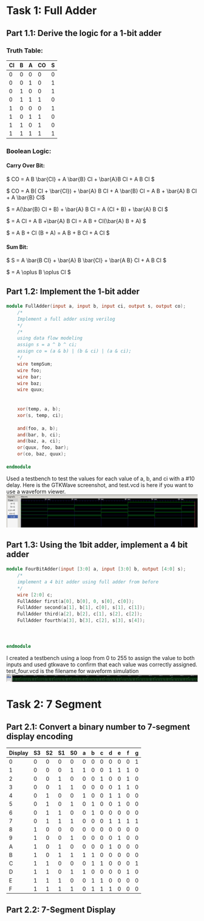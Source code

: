 # Task 1: Full Adder
## Part 1.1: Derive the logic for a 1-bit adder
### Truth Table:
|   CI   |   B   |   A   |  CO   |   S   |
| ------ | ----- | ----- | ----- | ----- |
|   0    |   0   |   0   |   0   |   0   |
|   0    |   0   |   1   |   0   |   1   |
|   0    |   1   |   0   |   0   |   1   |
|   0    |   1   |   1   |   1   |   0   |
|   1    |   0   |   0   |   0   |   1   |
|   1    |   0   |   1   |   1   |   0   |
|   1    |   1   |   0   |   1   |   0   |
|   1    |   1   |   1   |   1   |   1   |

### Boolean Logic:

#### Carry Over Bit:

$ CO = A B \bar{CI} + A \bar{B} CI + \bar{A}B CI + A B CI $

$ CO = A B( CI + \bar{CI}) + \bar{A} B CI + A \bar{B} CI = A B + \bar{A} B CI + A \bar{B} CI$

$ = A(\bar{B} CI + B) + \bar{A} B CI = A (CI + B) + \bar{A} B CI $

$ = A CI + A B +\bar{A} B CI = A B + CI(\bar{A} B + A) $

$ = A B + CI (B + A) = A B + B CI + A CI $

#### Sum Bit:

$ S = A \bar{B CI} + \bar{A} B \bar{CI} + \bar{A B} CI + A B CI $

$ = A \oplus B \oplus CI $


## Part 1.2: Implement the 1-bit adder
```Verilog
module FullAdder(input a, input b, input ci, output s, output co);
    /*
    Implement a full adder using verilog
    */
    /*
    using data flow modeling
    assign s = a ^ b ^ ci;
    assign co = (a & b) | (b & ci) | (a & ci);
    */
    wire tempSum;
    wire foo;
    wire bar;
    wire baz;
    wire quux;


    xor(temp, a, b);
    xor(s, temp, ci);

    and(foo, a, b);
    and(bar, b, ci);
    and(baz, a, ci);
    or(quux, foo, bar);
    or(co, baz, quux);

endmodule
```
Used a testbench to test the values for each value of a, b, and ci with a #10 delay. Here is the GTKWave screenshot, and test.vcd is here if you want to use a waveform viewer.
![One Bit Adder](./images/1BitAdder.png)

## Part 1.3: Using the 1bit adder, implement a 4 bit adder
```Verilog
module FourBitAdder(input [3:0] a, input [3:0] b, output [4:0] s);
    /*
    implement a 4 bit adder using full adder from before
    */
    wire [2:0] c;
    FullAdder first(a[0], b[0], 0, s[0], c[0]);
    FullAdder second(a[1], b[1], c[0], s[1], c[1]);
    FullAdder third(a[2], b[2], c[1], s[2], c[2]);
    FullAdder fourth(a[3], b[3], c[2], s[3], s[4]);
    


endmodule
```
I created a testbench using a loop from 0 to 255 to assign the value to both inputs and used gtkwave to confirm that each value was correctly assigned. test_four.vcd is the filename for waveform simulation
![Four Bit Adder](./images/4BitAdder.png)

# Task 2: 7 Segment

## Part 2.1: Convert a binary number to 7-segment display encoding
| Display |  S3  |  S2  | S1  |  S0  |   a  |  b  |  c  |  d  |  e  |  f  |  g  |
| ------- | ---- | ---- | --- | ---- | ---- | --- | --- | --- | --- | --- | --- |
|    0    |  0   |  0   |  0  |  0   |   0  |  0  |  0  |  0  |  0  |  0  |  1  |
|    1    |  0   |  0   |  0  |  1   |   1  |  0  |  0  |  1  |  1  |  1  |  0  |
|    2    |  0   |  0   |  1  |  0   |   0  |  0  |  1  |  0  |  0  |  1  |  0  |
|    3    |  0   |  0   |  1  |  1   |   0  |  0  |  0  |  0  |  1  |  1  |  0  |
|    4    |  0   |  1   |  0  |  0   |   1  |  0  |  0  |  1  |  1  |  0  |  0  |
|    5    |  0   |  1   |  0  |  1   |   0  |  1  |  0  |  0  |  1  |  0  |  0  |
|    6    |  0   |  1   |  1  |  0   |   0  |  1  |  0  |  0  |  0  |  0  |  0  |
|    7    |  0   |  1   |  1  |  1   |   0  |  0  |  0  |  1  |  1  |  1  |  1  |
|    8    |  1   |  0   |  0  |  0   |   0  |  0  |  0  |  0  |  0  |  0  |  0  |
|    9    |  1   |  0   |  0  |  1   |   0  |  0  |  0  |  0  |  1  |  0  |  0  |
|    A    |  1   |  0   |  1  |  0   |   0  |  0  |  0  |  1  |  0  |  0  |  0  |
|    B    |  1   |  0   |  1  |  1   |   1  |  1  |  0  |  0  |  0  |  0  |  0  |
|    C    |  1   |  1   |  0  |  0   |   0  |  1  |  1  |  0  |  0  |  0  |  1  |
|    D    |  1   |  1   |  0  |  1   |   1  |  0  |  0  |  0  |  0  |  1  |  0  |
|    E    |  1   |  1   |  1  |  0   |   0  |  1  |  1  |  0  |  0  |  0  |  0  |
|    F    |  1   |  1   |  1  |  1   |   0  |  1  |  1  |  1  |  0  |  0  |  0  |

## Part 2.2: 7-Segment Display
